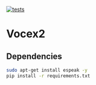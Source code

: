 [![tests](https://github.com/MiniXC/ml-template/actions/workflows/run_lint_and_test.yml/badge.svg)](https://github.com/MiniXC/vocex2/actions/workflows/run_lint_and_test.yml)
# Vocex2

## Dependencies

```bash
sudo apt-get install espeak -y
pip install -r requirements.txt
```